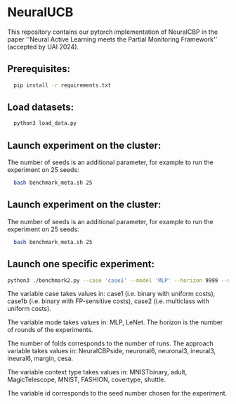 # NeuralUCB
This repository contains our pytorch implementation of NeuralCBP in the paper ''Neural Active Learning meets the Partial Monitoring Framework'' (accepted by UAI 2024). 

## Prerequisites: 
```bash
  pip install -r requirements.txt
```

## Load datasets:

```bash
  python3 load_data.py
```

## Launch experiment on the cluster:

The number of seeds is an additional parameter, for example to run the experiment on 25 seeds:

```bash
  bash benchmark_meta.sh 25
```


## Launch experiment on the cluster:

The number of seeds is an additional parameter, for example to run the experiment on 25 seeds:

```bash
  bash benchmark_meta.sh 25
```

## Launch one specific experiment:

```bash
python3 ./benchmark2.py --case 'case1' --model 'MLP' --horizon 9999 --n_folds 25 --approach 'NeuralCBPside' --context_type 'MNISTbinary' --id 0
```

The variable case takes values in: case1 (i.e. binary with uniform costs), case1b (i.e. binary with FP-sensitive costs), case2 (i.e. multiclass with uniform costs).

The variable mode takes values in: MLP, LeNet. The horizon is the number of rounds of the experiments. 

The number of folds corresponds to the number of runs. The approach variable takes values in: NeuralCBPside, neuronal6, neuronal3, ineural3, ineural6, margin, cesa. 

The variable context type takes values in: MNISTbinary, adult, MagicTelescope, MNIST, FASHION, covertype, shuttle. 

The variable id corresponds to the seed number chosen for the experiment.

